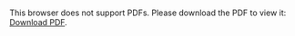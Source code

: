 <object data="christ-in-song/CIS1908pdfs/877.pdf" type="application/pdf" width="100%" height="1024px">
    <embed src="christ-in-song/CIS1908pdfs/877.pdf">
        <p>This browser does not support PDFs. Please download the PDF to view it: <a href="christ-in-song/CIS1908pdfs/877.pdf">Download PDF</a>.</p>
    </embed>
</object>
